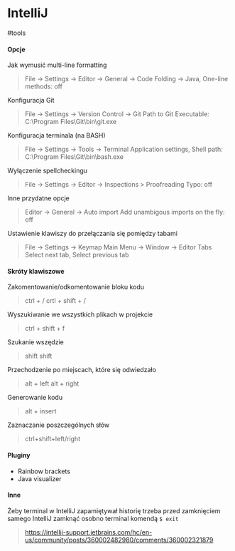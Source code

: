 # IntelliJ
#tools

#### Opcje
Jak wymusić multi-line formatting
>File -> Settings -> Editor -> General -> Code Folding -> 
>Java,  One-line methods: off

Konfiguracja Git
>File -> Settings -> Version Control -> Git
>Path to Git Executable: C:\Program Files\Git\bin\git.exe

Konfiguracja terminala (na BASH)
>File -> Settings -> Tools -> Terminal
>Application settings, Shell path: C:\Program Files\Git\bin\bash.exe

Wyłączenie spellcheckingu
>File -> Settings -> Editor -> Inspections > Proofreading 
>Typo: off

Inne przydatne opcje
>Editor -> General -> Auto import
>Add unambigous imports on the fly: off

Ustawienie klawiszy do przełączania się pomiędzy tabami
>File -> Settings -> Keymap
>Main Menu -> Window -> Editor Tabs
>Select next tab, Select previous tab

#### Skróty klawiszowe

Zakomentowanie/odkomentowanie bloku kodu
>ctrl + /
>crtl + shift + /

Wyszukiwanie we wszystkich plikach w projekcie
>ctrl + shift + f

Szukanie wszędzie
>shift shift

Przechodzenie po miejscach, które się odwiedzało
>alt + left
>alt + right

Generowanie kodu
>alt + insert

Zaznaczanie poszczególnych słów
>ctrl+shift+left/right


#### Pluginy
- Rainbow brackets
- Java visualizer

#### Inne

Żeby terminal w IntelliJ zapamiętywał historię trzeba przed zamknięciem samego IntelliJ zamknąć osobno terminal komendą `$ exit`
>https://intellij-support.jetbrains.com/hc/en-us/community/posts/360002482980/comments/360002321879

